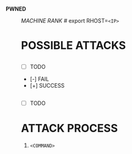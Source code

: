 **PWNED <DD> <MMM> <YYYY>**
*MACHINE RANK #<RANK>*
export RHOST=`<IP>`
# POSSIBLE ATTACKS
## <PORT>
- [ ] TODO
- [-] FAIL
- [+] SUCCESS
## <PORT>
- [ ] TODO


# ATTACK PROCESS
1. `<COMMAND>` <DESCRIPTION>